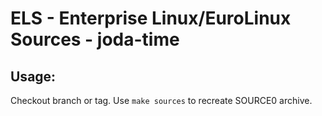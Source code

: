 # ELS - Enterprise Linux/EuroLinux Sources - joda-time
 
## Usage:
  Checkout branch or tag. Use `make sources` to recreate  SOURCE0 archive.
